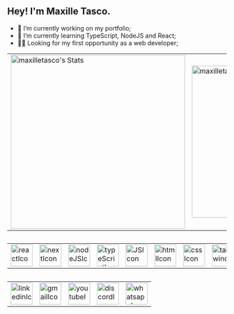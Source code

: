 ## Hey! I'm Maxille Tasco.

- 🔭 I’m currently working on my portfolio;
- 🌱 I’m currently learning TypeScript, NodeJS and React;
- 🕵️‍♀️ Looking for my first opportunity as a web developer;

<table>
  <tr>
    <td>
      <img src="https://github-readme-stats.vercel.app/api?username=maxilletasco&theme=jolly&show_icons=true&hide_border=false" alt="maxilletasco's Stats" width="400px"/>
    </td>
    <td>
      <img src="https://github-readme-stats.vercel.app/api/top-langs/?username=maxilletasco&theme=jolly&show_icons=true&hide_border=false&layout=compact" alt="maxilletasco's Top Languages" width="350px"/>
    </td>
  </tr>
</table>

##

<table>
  <tr>
    <td> 
      <img src="https://cdn.jsdelivr.net/gh/devicons/devicon@latest/icons/react/react-original.svg" alt="reactIcon" width="50px" />
    </td>
    <td>
            <img src="https://cdn.jsdelivr.net/gh/devicons/devicon@latest/icons/nextjs/nextjs-original.svg" alt="nextIcon" width="50px" />
    </td>
    <td>
            <img src="https://cdn.jsdelivr.net/gh/devicons/devicon@latest/icons/nodejs/nodejs-original.svg" alt="nodeJSIcon" width="50px" />
    </td>
    <td>
            <img src="https://cdn.jsdelivr.net/gh/devicons/devicon@latest/icons/typescript/typescript-original.svg" alt="typeScriptIcon" width="50px"/>
    </td>
    <td>
            <img src="https://cdn.jsdelivr.net/gh/devicons/devicon@latest/icons/javascript/javascript-original.svg" alt="JSIcon" width="50px" />
    </td>
    <td>
            <img src="https://cdn.jsdelivr.net/gh/devicons/devicon@latest/icons/html5/html5-original.svg" alt="htmlIcon" width="50px"/>
    </td>
    <td>
            <img src="https://cdn.jsdelivr.net/gh/devicons/devicon@latest/icons/css3/css3-original.svg" alt="cssIcon" width="50px" />
    </td>
    <td>
            <img src="https://cdn.jsdelivr.net/gh/devicons/devicon@latest/icons/tailwindcss/tailwindcss-original.svg" alt="tailwindIcon" width="50px" />
    </td>
  </tr>
</table>

##

<table>
  <td>
    <a href="https://www.linkedin.com/in/%C3%A1llex-costa-96a612ab/"><img src="https://github.com/user-attachments/assets/c74ac54b-63b8-46df-8ce0-74cab020d793" alt="linkedinIcon" width="50px"></a>
  </td>
   <td>
    <a href="mailto:tascomaxille@gmail.com"><img src="https://github.com/user-attachments/assets/29c0e2af-97f0-4dbb-9709-f9bf7974ef2d" alt="gmailIcon" width="50px"></a>
  </td>
  <td>
    <a href="https://www.youtube.com/@1commitpordia"><img src="https://github.com/user-attachments/assets/1035784b-dc18-4b54-a3d5-c7f7fbc384ab" alt="youtubeIcon" width="50px"></a>
  </td>
  <td>
    <a href="https://discordapp.com/users/maxilletasco"><img src="https://github.com/user-attachments/assets/c40b5af0-8d4a-4776-a105-86daf7759e64" alt="discordIcon" width="50px"></a>
  </td>
   <td>
    <a href="https://wa.me/5584996629175"><img src="https://github.com/user-attachments/assets/44c74bb8-cb04-418f-bdbc-b384713843a4" alt="whatsappIcon" width="50px"></a>
  </td>
</table>
